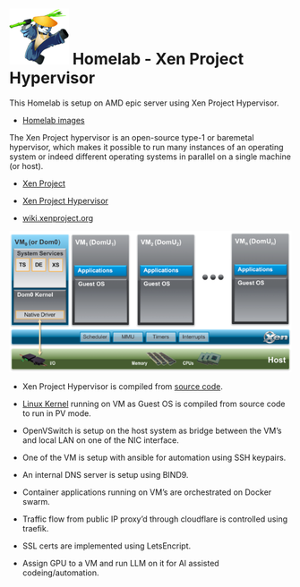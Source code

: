 # ![Homelab](images/xen-fu-panda.png "Homelab") Homelab - Xen Project Hypervisor
This Homelab is setup on AMD epic server using Xen Project Hypervisor.

- [Homelab images](docs/homelab-images "Homelab images")

The Xen Project hypervisor is an open-source type-1 or baremetal hypervisor, which makes it possible to run many instances of an operating system or indeed different operating systems in parallel on a single machine (or host).

- [Xen Project](https://xenproject.org "Xen Project")

- [Xen Project Hypervisor](https://xenproject.org/projects/hypervisor "Xen Project Hypervisor")

- [wiki.xenproject.org](https://wiki.xenproject.org/wiki/Main_Page "wiki.xenproject.org")

![Xen Project Architecture](images/xen-project-arch.png "Xen Project Architecture")


- Xen Project Hypervisor is compiled from [source code](https://xenproject.org/resources/downloads "source code").

- [Linux Kernel](https://kernel.org "Linux Kernel") running on VM as Guest OS is compiled from source code to run in PV mode.


- OpenVSwitch is setup on the host system as bridge between the VM’s and local LAN on one of the NIC interface.
- One of the VM is setup with ansible for automation using SSH keypairs.
- An internal DNS server is setup using BIND9.
- Container applications running on VM’s are orchestrated on Docker swarm.
- Traffic flow from public IP proxy’d through cloudflare is controlled using traefik.
- SSL certs are implemented using LetsEncript.
- Assign GPU to a VM and run LLM on it for AI assisted codeing/automation.
